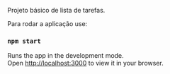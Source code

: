 Projeto básico de lista de tarefas.

Para rodar a aplicação use:

### `npm start`

Runs the app in the development mode.\
Open [http://localhost:3000](http://localhost:3000) to view it in your browser.
